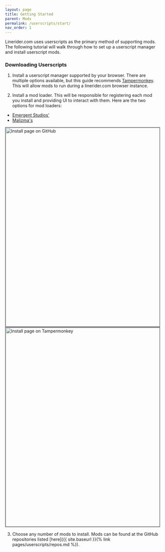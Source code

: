 ```yaml
---
layout: page
title: Getting Started
parent: Mods
permalink: /userscripts/start/
nav_order: 1
---
```


Linerider.com uses userscripts as the primary method of supporting mods. The following tutorial will walk through how to set up a userscript manager and install userscript mods.

### Downloading Userscripts

1) Install a userscript manager supported by your browser. There are multiple options available, but this guide recommends [Tampermonkey](https://www.tampermonkey.net/). This will allow mods to run during a linerider.com browser instance.

2) Install a mod loader. This will be responsible for registering each mod you install and providing UI to interact with them. Here are the two options for mod loaders:
- [Emergent Studios'](https://github.com/EmergentStudios/linerider-userscript-mods/blob/master/custom-tools-api.user.js)
- [Malizma's](https://github.com/Malizma333/linerider-userscript-mods/blob/master/mods/line-rider-improved-api.user.js)

<img alt="Install page on GitHub" src="{{site.baseurl}}/assets/mod-install-repo.png" width="650" style="border: 2px solid gray">

<img alt="Install page on Tampermonkey" src="{{site.baseurl}}/assets/mod-install-page.png" width="650" style="border: 2px solid gray">

3) Choose any number of mods to install. Mods can be found at the GitHub repositories listed [here]({{ site.baseurl }}{% link pages/userscripts/repos.md %}).